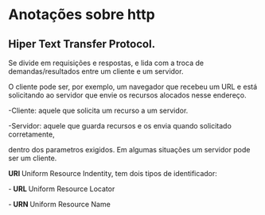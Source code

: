 # Anotações sobre http

## Hiper Text Transfer Protocol.

Se divide em requisições e respostas, e lida com a troca de demandas/resultados entre um cliente e um servidor.

O cliente pode ser, por exemplo, um navegador que recebeu um URL e está solicitando ao servidor que envie os recursos alocados nesse endereço.

-Cliente: aquele que solicita um recurso a um servidor.

-Servidor: aquele que guarda recursos e os envia quando solicitado corretamente, 

dentro dos parametros exigidos. Em algumas situações um servidor pode ser um cliente.

<strong> URI </strong> Uniform Resource Indentity, tem dois tipos de identificador:

-<strong> URL </strong> Uniform Resource Locator

-<strong> URN </strong> Uniform Resource Name


